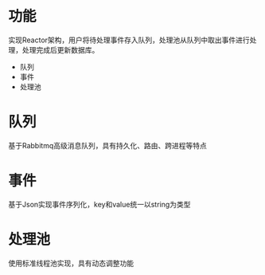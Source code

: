 # 功能
实现Reactor架构，用户将待处理事件存入队列，处理池从队列中取出事件进行处理，处理完成后更新数据库。
* 队列
* 事件
* 处理池

# 队列
基于Rabbitmq高级消息队列，具有持久化、路由、跨进程等特点

# 事件
基于Json实现事件序列化，key和value统一以string为类型

# 处理池
使用标准线程池实现，具有动态调整功能